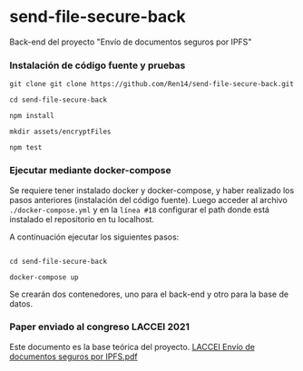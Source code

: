 # send-file-secure-back

Back-end del proyecto "Envío de documentos seguros por IPFS"

### Instalación de código fuente y pruebas

```
git clone git clone https://github.com/Ren14/send-file-secure-back.git

cd send-file-secure-back

npm install

mkdir assets/encryptFiles

npm test
```

### Ejecutar mediante docker-compose

Se requiere tener instalado docker y docker-compose, y haber realizado los pasos anteriores (instalación del código fuente).
Luego acceder al archivo `./docker-compose.yml` y en la `línea #18` configurar el path donde está instalado el repositorio en tu localhost.

A continuación ejecutar los siguientes pasos:

```

cd send-file-secure-back

docker-compose up

```
Se crearán dos contenedores, uno para el back-end y otro para la base de datos.

### Paper enviado al congreso LACCEI 2021
Este documento es la base teórica del proyecto.
[LACCEI Envío de documentos seguros por IPFS.pdf](https://github.com/Ren14/send-file-secure-back/files/6535583/LACCEI.Envio.de.documentos.seguros.por.IPFS.pdf)
